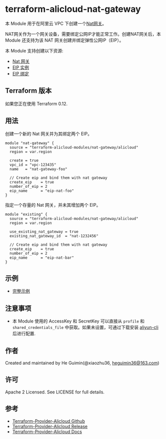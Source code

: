terraform-alicloud-nat-gateway
==============================

本 Module 用于在阿里云 VPC 下创建一个[Nat网关](https://www.alibabacloud.com/help/zh/doc-detail/32322.htm)。

NAT网关作为一个网关设备，需要绑定公网IP才能正常工作。创建NAT网关后，本 Module 还支持为该 NAT 网关创建并绑定弹性公网IP（EIP）。

本 Module 支持创建以下资源:

* [Nat 网关](https://www.terraform.io/docs/providers/alicloud/r/nat_gateway.html)
* [EIP 实例](https://www.terraform.io/docs/providers/alicloud/r/eip.html)
* [EIP 绑定](https://www.terraform.io/docs/providers/alicloud/r/eip_association.html)

## Terraform 版本

如果您正在使用 Terraform 0.12.

## 用法

创建一个新的 Nat 网关并为其绑定两个 EIP。

```hcl
module "nat-gateway" {
  source = "terraform-alicloud-modules/nat-gateway/alicloud"
  region = var.region

  create = true
  vpc_id = "vpc-123435"
  name   = "nat-gateway-foo"

  // Create eip and bind them with nat gateway
  create_eip    = true
  number_of_eip = 2
  eip_name      = "eip-nat-foo"
}
```

指定一个存量的 Nat 网关，并未其增加两个 EIP。
```hcl
module "existing" {
  source = "terraform-alicloud-modules/nat-gateway/alicloud"
  region = var.region

  use_existing_nat_gateway = true
  existing_nat_gateway_id  = "nat-1232456"

  // Create eip and bind them with nat gateway
  create_eip    = true
  number_of_eip = 2
  eip_name      = "eip-nat-bar"
}
```

## 示例

* [完整示例](https://github.com/terraform-alicloud-modules/terraform-alicloud-nat-gateway/tree/master/examples/complete)

## 注意事项

* 本 Module 使用的 AccessKey 和 SecretKey 可以直接从 `profile` 和 `shared_credentials_file` 中获取。如果未设置，可通过下载安装 [aliyun-cli](https://github.com/aliyun/aliyun-cli#installation) 后进行配置.

作者
-------
Created and maintained by He Guimin(@xiaozhu36, heguimin36@163.com)

许可
----
Apache 2 Licensed. See LICENSE for full details.

参考
---------
* [Terraform-Provider-Alicloud Github](https://github.com/terraform-providers/terraform-provider-alicloud)
* [Terraform-Provider-Alicloud Release](https://releases.hashicorp.com/terraform-provider-alicloud/)
* [Terraform-Provider-Alicloud Docs](https://www.terraform.io/docs/providers/alicloud/index.html)


